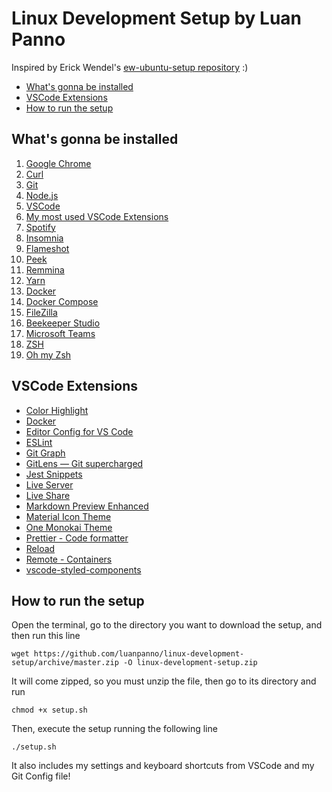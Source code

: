 # Linux Development Setup by Luan Panno

Inspired by Erick Wendel's [ew-ubuntu-setup repository](https://github.com/ErickWendel/ew-ubuntu-setup) :)

- [What's gonna be installed](#whats-gonna-be-installed)
- [VSCode Extensions](#vscode-extensions)
- [How to run the setup](#how-to-run-the-setup)

## What's gonna be installed

1. [Google Chrome](https://www.google.com/chrome/)
2. [Curl](https://curl.se/)
3. [Git](https://git-scm.com/book/en/v2/Getting-Started-Installing-Git)
4. [Node.js](https://github.com/nodesource/distributions/blob/master/README.md#debinstall)
5. [VSCode](https://code.visualstudio.com/)
6. [My most used VSCode Extensions](#vscode-extensions)
7. [Spotify](https://www.spotify.com/br/download/linux/)
8. [Insomnia](https://support.insomnia.rest/article/23-installation)
9. [Flameshot](https://github.com/flameshot-org/flameshot#installation)
10. [Peek](https://github.com/phw/peek#ubuntu)
11. [Remmina](https://remmina.org/how-to-install-remmina/)
12. [Yarn](https://classic.yarnpkg.com/en/docs/install/#debian-stable)
13. [Docker](https://docs.docker.com/engine/install/ubuntu/)
14. [Docker Compose](https://docs.docker.com/compose/install/)
15. [FileZilla](https://filezilla-project.org/)
16. [Beekeeper Studio](https://docs.beekeeperstudio.io/)
17. [Microsoft Teams](https://www.microsoft.com/pt-br/microsoft-teams/free)
18. [ZSH](https://github.com/ohmyzsh/ohmyzsh/wiki/Installing-ZSH)
19. [Oh my Zsh](https://ohmyz.sh/#install)

## VSCode Extensions

- [Color Highlight](https://marketplace.visualstudio.com/items?itemName=naumovs.color-highlight)
- [Docker](https://marketplace.visualstudio.com/items?itemName=ms-azuretools.vscode-docker)
- [Editor Config for VS Code](https://marketplace.visualstudio.com/items?itemName=EditorConfig.EditorConfig)
- [ESLint](https://marketplace.visualstudio.com/items?itemName=dbaeumer.vscode-eslint)
- [Git Graph](https://marketplace.visualstudio.com/items?itemName=mhutchie.git-graph)
- [GitLens — Git supercharged](https://marketplace.visualstudio.com/items?itemName=eamodio.gitlens)
- [Jest Snippets](https://marketplace.visualstudio.com/items?itemName=andys8.jest-snippets)
- [Live Server](https://marketplace.visualstudio.com/items?itemName=ritwickdey.LiveServer)
- [Live Share](https://marketplace.visualstudio.com/items?itemName=MS-vsliveshare.vsliveshare)
- [Markdown Preview Enhanced](https://marketplace.visualstudio.com/items?itemName=shd101wyy.markdown-preview-enhanced)
- [Material Icon Theme](https://marketplace.visualstudio.com/items?itemName=PKief.material-icon-theme)
- [One Monokai Theme](https://marketplace.visualstudio.com/items?itemName=azemoh.one-monokai)
- [Prettier - Code formatter](https://marketplace.visualstudio.com/items?itemName=esbenp.prettier-vscode)
- [Reload](https://marketplace.visualstudio.com/items?itemName=natqe.reload)
- [Remote - Containers](https://marketplace.visualstudio.com/items?itemName=ms-vscode-remote.remote-containers)
- [vscode-styled-components](https://marketplace.visualstudio.com/items?itemName=jpoissonnier.vscode-styled-components)

## How to run the setup

Open the terminal, go to the directory you want to download the setup, and then run this line

    wget https://github.com/luanpanno/linux-development-setup/archive/master.zip -O linux-development-setup.zip

It will come zipped, so you must unzip the file, then go to its directory and run

    chmod +x setup.sh

Then, execute the setup running the following line

    ./setup.sh

It also includes my settings and keyboard shortcuts from VSCode and my Git Config file!
